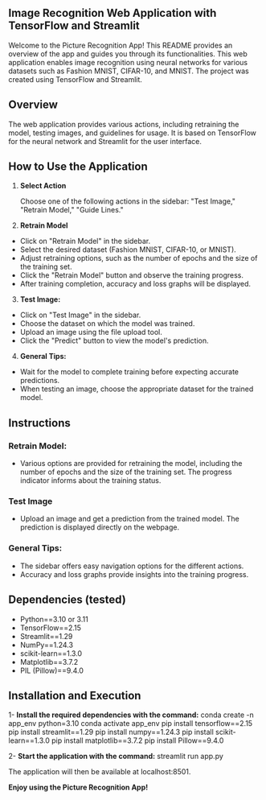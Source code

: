 ## Image Recognition Web Application with TensorFlow and Streamlit

Welcome to the Picture Recognition App! This README provides an overview of the app and guides you through its functionalities.
This web application enables image recognition using neural networks for various datasets such as Fashion MNIST, CIFAR-10, and MNIST. The project was created using TensorFlow and Streamlit.

## Overview

The web application provides various actions, including retraining the model, testing images, and guidelines for usage. It is based on TensorFlow for the neural network and Streamlit for the user interface.

## How to Use the Application

1. **Select Action**

   Choose one of the following actions in the sidebar: "Test Image," "Retrain Model," "Guide Lines."

3. **Retrain Model**
- Click on "Retrain Model" in the sidebar.
- Select the desired dataset (Fashion MNIST, CIFAR-10, or MNIST).
- Adjust retraining options, such as the number of epochs and the size of the training set.
- Click the "Retrain Model" button and observe the training progress.
- After training completion, accuracy and loss graphs will be displayed.

3. **Test Image:**
- Click on "Test Image" in the sidebar.
- Choose the dataset on which the model was trained.
- Upload an image using the file upload tool.
- Click the "Predict" button to view the model's prediction.

4. **General Tips:**
- Wait for the model to complete training before expecting accurate predictions.
- When testing an image, choose the appropriate dataset for the trained model.
  
## Instructions

### Retrain Model:
- Various options are provided for retraining the model, including the number of epochs and the size of the training set. The progress indicator informs about the training status.

### Test Image 
- Upload an image and get a prediction from the trained model. The prediction is displayed directly on the webpage.
### General Tips:
- The sidebar offers easy navigation options for the different actions.
- Accuracy and loss graphs provide insights into the training progress.

## Dependencies (tested)
- Python==3.10 or 3.11
- TensorFlow==2.15
- Streamlit==1.29
- NumPy==1.24.3
- scikit-learn==1.3.0
- Matplotlib==3.7.2
- PIL (Pillow)==9.4.0

## Installation and Execution 

1- **Install the required dependencies with the command:**
   conda create -n app_env python=3.10
   conda activate app_env
   pip install tensorflow==2.15
   pip install streamlit==1.29
   pip install numpy==1.24.3
   pip install scikit-learn==1.3.0
   pip install matplotlib==3.7.2
   pip install Pillow==9.4.0

2- **Start the application with the command:** 
   streamlit run app.py

The application will then be available at localhost:8501.
   
**Enjoy using the Picture Recognition App!**
